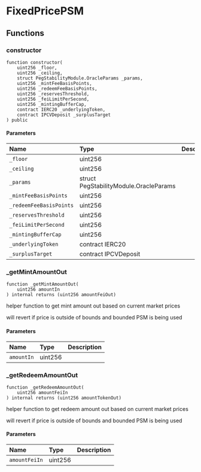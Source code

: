 # FixedPricePSM

## Functions

### constructor

```solidity
function constructor(
    uint256 _floor,
    uint256 _ceiling,
    struct PegStabilityModule.OracleParams _params,
    uint256 _mintFeeBasisPoints,
    uint256 _redeemFeeBasisPoints,
    uint256 _reservesThreshold,
    uint256 _feiLimitPerSecond,
    uint256 _mintingBufferCap,
    contract IERC20 _underlyingToken,
    contract IPCVDeposit _surplusTarget
) public
```

#### Parameters

| Name | Type | Description |
| :--- | :--- | :---------- |
| `_floor` | uint256 |  |
| `_ceiling` | uint256 |  |
| `_params` | struct PegStabilityModule.OracleParams |  |
| `_mintFeeBasisPoints` | uint256 |  |
| `_redeemFeeBasisPoints` | uint256 |  |
| `_reservesThreshold` | uint256 |  |
| `_feiLimitPerSecond` | uint256 |  |
| `_mintingBufferCap` | uint256 |  |
| `_underlyingToken` | contract IERC20 |  |
| `_surplusTarget` | contract IPCVDeposit |  |

### _getMintAmountOut

```solidity
function _getMintAmountOut(
    uint256 amountIn
) internal returns (uint256 amountFeiOut)
```

helper function to get mint amount out based on current market prices

will revert if price is outside of bounds and bounded PSM is being used

#### Parameters

| Name | Type | Description |
| :--- | :--- | :---------- |
| `amountIn` | uint256 |  |

### _getRedeemAmountOut

```solidity
function _getRedeemAmountOut(
    uint256 amountFeiIn
) internal returns (uint256 amountTokenOut)
```

helper function to get redeem amount out based on current market prices

will revert if price is outside of bounds and bounded PSM is being used

#### Parameters

| Name | Type | Description |
| :--- | :--- | :---------- |
| `amountFeiIn` | uint256 |  |

